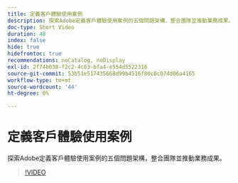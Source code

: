 ```yaml
---
title: 定義客戶體驗使用案例
description: 探索Adobe定義客戶體驗使用案例的五個問題架構，整合團隊並推動業務成果。
doc-type: Short Video
duration: 48
index: false
hide: true
hidefromtoc: true
recommendations: noCatalog, noDisplay
exl-id: 2f74b038-f2c2-4c63-bfa4-e554d5522316
source-git-commit: 53b51e517435668d99b4516f80c0c074d06a4165
workflow-type: tm+mt
source-wordcount: '44'
ht-degree: 0%

---
```


# 定義客戶體驗使用案例

探索Adobe定義客戶體驗使用案例的五個問題架構，整合團隊並推動業務成果。

<!-- 85_S651_3442537_47_defining-customer-experience-use-cases -->
>[!VIDEO](https://video.tv.adobe.com/v/3458292/?learn=on&enablevpops=true)
